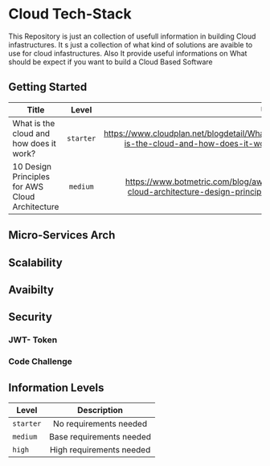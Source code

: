 # Cloud Tech-Stack
This Repository is just an collection of usefull information in building Cloud infastructures.
It s just a collection of what kind of solutions are avaible to use for cloud infastructures.
Also It provide useful informations on What should be expect if you want to build a Cloud Based Software

## Getting Started

| Title                                               | Level          |                                                            Url  |
| -------------                                       |:-------------:|                                                            -----:|
| What is the cloud and how does it work?             | `starter` | https://www.cloudplan.net/blogdetail/What-is-the-cloud-and-how-does-it-work |
| 10 Design Principles for AWS Cloud Architecture     | `medium` | https://www.botmetric.com/blog/aws-cloud-architecture-design-principles|


## Micro-Services Arch


## Scalability 

## Avaibilty


## Security 

### JWT- Token
### Code Challenge

## Information Levels
 | Level | Description |
 | -------------|:-------------:|
 |`starter`| No requirements needed |
 |`medium`| Base requirements needed |
 |`high`| High requirements needed |
